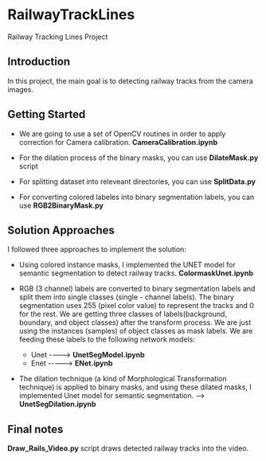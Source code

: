 # RailwayTrackLines
Railway Tracking Lines Project

## Introduction
In this project, the main goal is to detecting railway tracks from the camera images.

## Getting Started

- We are going to use a set of OpenCV routines in order to apply correction for Camera calibration. **CameraCalibration.ipynb**

- For the dilation process of the binary masks, you can use  **DilateMask.py**  script

- For splitting dataset into releveant directories,  you can use **SplitData.py**

- For converting colored labeles into binary segmentation labels, you can use  **RGB2BinaryMask.py**

## Solution Approaches

I followed three approaches to implement the solution:

- Using colored instance masks, I implemented the UNET model for semantic segmentation to detect railway tracks.  **ColormaskUnet.ipynb**

- RGB (3 channel) labels are converted to  binary segmentation labels and split them into single classes (single - channel labels).
  The binary segmentation uses 255 (pixel color value) to represent the tracks and 0 for the rest.
  We are getting three classes of labels(background, boundary, and object classes) after the transform process.
  We are just using the instances (samples) of object classes as mask labels. 
  We are feeding these labels to the following network models:
   - Unet     ---->   **UnetSegModel.ipynb**
   -  Enet    ----->     **ENet.ipynb**

- The dilation technique (a kind of Morphological Transformation technique)  is applied to binary masks, and using these dilated masks, I implemented Unet model  for semantic segmentation.  -->  **UnetSegDilation.ipynb**

## Final notes
**Draw_Rails_Video.py**   script draws detected railway tracks into the video.
